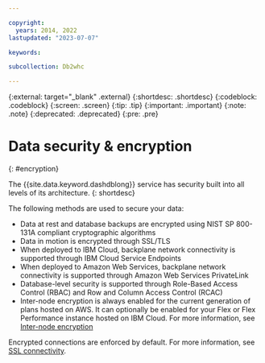 ```yaml
---

copyright:
  years: 2014, 2022
lastupdated: "2023-07-07"

keywords: 

subcollection: Db2whc

---
```


<!-- Attribute definitions --> 
{:external: target="_blank" .external}
{:shortdesc: .shortdesc}
{:codeblock: .codeblock}
{:screen: .screen}
{:tip: .tip}
{:important: .important}
{:note: .note}
{:deprecated: .deprecated}
{:pre: .pre}

# Data security & encryption
{: #encryption}

The {{site.data.keyword.dashdblong}} service has security built into all levels of its architecture.
{: shortdesc}

The following methods are used to secure your data:
- Data at rest and database backups are encrypted using NIST SP 800-131A compliant cryptographic algorithms
- Data in motion is encrypted through SSL/TLS
- When deployed to IBM Cloud, backplane network connectivity is supported through IBM Cloud Service Endpoints
- When deployed to Amazon Web Services, backplane network connectivity is supported through Amazon Web Services PrivateLink
- Database-level security is supported through Role-Based Access Control (RBAC) and Row and Column Access Control (RCAC)
- Inter-node encryption is always enabled for the current generation of plans hosted on AWS. It can optionally be enabled for your Flex or Flex Performance instance hosted on IBM Cloud. For more information, see [Inter-node encryption](/docs/Db2whc?topic=Db2whc-Inter-node)

Encrypted connections are enforced by default. For more information, see [SSL connectivity](/docs/Db2whc?topic=Db2whc-ssl_support).





